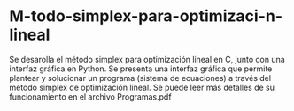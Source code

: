 # M-todo-simplex-para-optimizaci-n-lineal
Se desarolla el método simplex para optimización lineal en C, junto con una interfaz gráfica en Python. Se presenta una interfaz gráfica que permite plantear y solucionar un programa (sistema de ecuaciones) a través del método simplex de optimización lineal. Se puede leer más detalles de su funcionamiento en el archivo Programas.pdf
